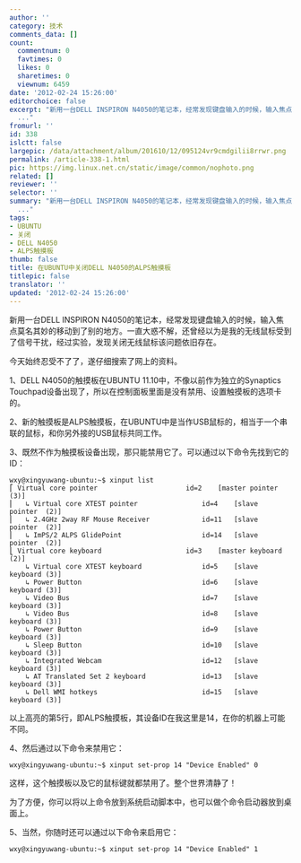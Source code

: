 ```yaml
---
author: ''
category: 技术
comments_data: []
count:
  commentnum: 0
  favtimes: 0
  likes: 0
  sharetimes: 0
  viewnum: 6459
date: '2012-02-24 15:26:00'
editorchoice: false
excerpt: "新用一台DELL INSPIRON N4050的笔记本，经常发现键盘输入的时候，输入焦点莫名其妙的移动到了别的地方。一直大惑不解，还曾经以为是我的无线鼠标受到了信号干扰，经过实验，发现关闭无线鼠标该问题依旧存在。\r\n今天始
  ..."
fromurl: ''
id: 338
islctt: false
largepic: /data/attachment/album/201610/12/095124vr9cmdgilii8rrwr.png
permalink: /article-338-1.html
pic: https://img.linux.net.cn/static/image/common/nophoto.png
related: []
reviewer: ''
selector: ''
summary: "新用一台DELL INSPIRON N4050的笔记本，经常发现键盘输入的时候，输入焦点莫名其妙的移动到了别的地方。一直大惑不解，还曾经以为是我的无线鼠标受到了信号干扰，经过实验，发现关闭无线鼠标该问题依旧存在。\r\n今天始
  ..."
tags:
- UBUNTU
- 关闭
- DELL N4050
- ALPS触摸板
thumb: false
title: 在UBUNTU中关闭DELL N4050的ALPS触摸板
titlepic: false
translator: ''
updated: '2012-02-24 15:26:00'
---
```


新用一台DELL INSPIRON N4050的笔记本，经常发现键盘输入的时候，输入焦点莫名其妙的移动到了别的地方。一直大惑不解，还曾经以为是我的无线鼠标受到了信号干扰，经过实验，发现关闭无线鼠标该问题依旧存在。


今天始终忍受不了了，遂仔细搜索了网上的资料。


1、DELL N4050的触摸板在UBUNTU 11.10中，不像以前作为独立的Synaptics Touchpad设备出现了，所以在控制面板里面是没有禁用、设置触摸板的选项卡的。


2、新的触摸板是ALPS触摸板，在UBUNTU中是当作USB鼠标的，相当于一个串联的鼠标，和你另外接的USB鼠标共同工作。


3、既然不作为触摸板设备出现，那只能禁用它了。可以通过以下命令先找到它的ID：



```
wxy@xingyuwang-ubuntu:~$ xinput list
⎡ Virtual core pointer                    	id=2	[master pointer  (3)]
⎜   ↳ Virtual core XTEST pointer              	id=4	[slave  pointer  (2)]
⎜   ↳ 2.4GHz 2way RF Mouse Receiver           	id=11	[slave  pointer  (2)]
⎜   ↳ ImPS/2 ALPS GlidePoint                  	id=14	[slave  pointer  (2)]
⎣ Virtual core keyboard                   	id=3	[master keyboard (2)]
    ↳ Virtual core XTEST keyboard             	id=5	[slave  keyboard (3)]
    ↳ Power Button                            	id=6	[slave  keyboard (3)]
    ↳ Video Bus                               	id=7	[slave  keyboard (3)]
    ↳ Video Bus                               	id=8	[slave  keyboard (3)]
    ↳ Power Button                            	id=9	[slave  keyboard (3)]
    ↳ Sleep Button                            	id=10	[slave  keyboard (3)]
    ↳ Integrated Webcam                       	id=12	[slave  keyboard (3)]
    ↳ AT Translated Set 2 keyboard            	id=13	[slave  keyboard (3)]
    ↳ Dell WMI hotkeys                        	id=15	[slave  keyboard (3)]

```

以上高亮的第5行，即ALPS触摸板，其设备ID在我这里是14，在你的机器上可能不同。


4、然后通过以下命令来禁用它：



```
wxy@xingyuwang-ubuntu:~$ xinput set-prop 14 "Device Enabled" 0
```

这样，这个触摸板以及它的鼠标键就都禁用了。整个世界清静了！


为了方便，你可以将以上命令放到系统启动脚本中，也可以做个命令启动器放到桌面上。


5、当然，你随时还可以通过以下命令来启用它：



```
wxy@xingyuwang-ubuntu:~$ xinput set-prop 14 "Device Enabled" 1
```